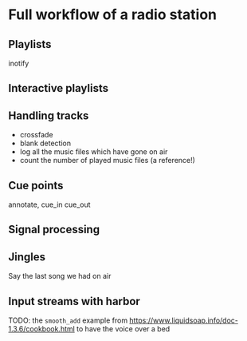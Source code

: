 Full workflow of a radio station
================================

Playlists
---------

inotify

Interactive playlists
---------------------

Handling tracks
---------------

- crossfade
- blank detection
- log all the music files which have gone on air
- count the number of played music files (a reference!)

Cue points
----------

annotate, cue_in cue_out


Signal processing
-----------------

Jingles
-------

Say the last song we had on air

Input streams with harbor
-------------------------

TODO: the `smooth_add` example from
<https://www.liquidsoap.info/doc-1.3.6/cookbook.html> to have the voice
over a bed

